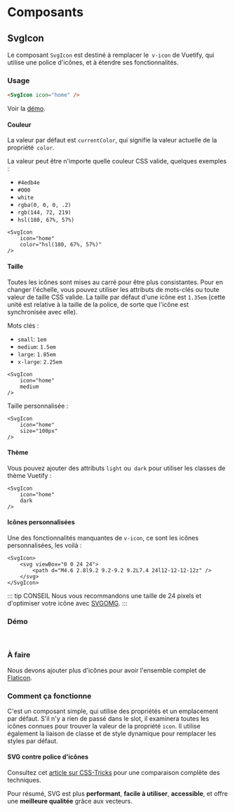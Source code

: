 # Composants




## SvgIcon

Le composant `SvgIcon` est destiné à remplacer le` v-icon` de Vuetify, qui utilise une police d'icônes, et à étendre ses fonctionnalités.

### Usage

``` html
<SvgIcon icon="home" />
```

Voir la [démo](#demo).

#### Couleur

La valeur par défaut est `currentColor`, qui signifie la valeur actuelle de la propriété` color`.

La valeur peut être n'importe quelle couleur CSS valide, quelques exemples :

- `#4edb4e`
- `#000`
- `white`
- `rgba(0, 0, 0, .2)`
- `rgb(144, 72, 219)`
- `hsl(180, 67%, 57%)`

``` html{3}
<SvgIcon
    icon="home"
    color="hsl(180, 67%, 57%)"
/>
```

#### Taille

Toutes les icônes sont mises au carré pour être plus consistantes. Pour en changer l'échelle, vous pouvez utiliser les attributs de mots-clés ou toute valeur de taille CSS valide.
La taille par défaut d'une icône est `1.35em` (cette unité est relative à la taille de la police, de sorte que l'icône est synchronisée avec elle).

Mots clés :

- `small`: `1em`
- `medium`: `1.5em`
- `large`: `1.85em`
- `x-large`: `2.25em`

``` html{3}
<SvgIcon
    icon="home"
    medium
/>
```

Taille personnalisée :

``` html{3}
<SvgIcon
    icon="home"
    size="100px"
/>
```

#### Thème

Vous pouvez ajouter des attributs `light` ou` dark` pour utiliser les classes de thème Vuetify :

``` html{3}
<SvgIcon
    icon="home"
    dark
/>
```

#### Icônes personnalisées

Une des fonctionnalités manquantes de `v-icon`, ce sont les icônes personnalisées, les voilà :

``` html{2,3,4}
<SvgIcon>
    <svg viewBox="0 0 24 24">
        <path d="M4.6 2.8l9.2 9.2-9.2 9.2L7.4 24l12-12-12-12z" />
    </svg>
</SvgIcon>
```

::: tip CONSEIL
Nous vous recommandons une taille de 24 pixels et d'optimiser votre icône avec [SVGOMG](https://jakearchibald.github.io/svgomg/).
:::

### Démo
<br>
<CodePen
	id="oagJaV"
	title="SvgIcon"
/>

### À faire

Nous devons ajouter plus d'icônes pour avoir l'ensemble complet de [Flaticon](https://www.flaticon.com/packs/material-design/1).

### Comment ça fonctionne

C'est un composant simple, qui utilise des propriétés et un emplacement par défaut. S'il n'y a rien de passé dans le slot, il examinera toutes les icônes connues pour trouver la valeur de la propriété `icon`. Il utilise également la liaison de classe et de style dynamique pour remplacer les styles par défaut.

#### SVG contre police d'icônes

Consultez cet [article sur CSS-Tricks](https://css-tricks.com/icon-fonts-vs-svg/) pour une comparaison complète des techniques.

Pour résumé, SVG est plus **performant**, **facile à utiliser**, **accessible**, et offre une **meilleure qualitée** grâce aux vecteurs.

